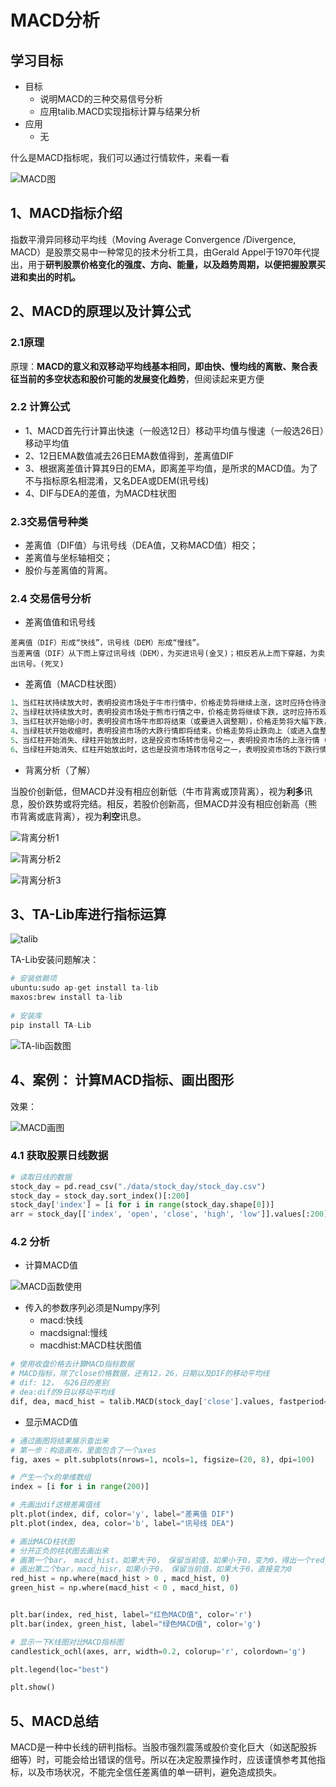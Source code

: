 # MACD分析

## 学习目标

- 目标
  - 说明MACD的三种交易信号分析
  - 应用talib.MACD实现指标计算与结果分析
- 应用
  - 无

什么是MACD指标呢，我们可以通过行情软件，来看一看

![MACD图](/images/MACD图.png)

## 1、MACD指标介绍

指数平滑异同移动平均线（Moving Average Convergence /Divergence, MACD）是股票交易中一种常见的技术分析工具，由Gerald Appel于1970年代提出，用于**研判股票价格变化的强度、方向、能量，以及趋势周期，以便把握股票买进和卖出的时机。**



## 2、MACD的原理以及计算公式

### 2.1原理

原理：**MACD的意义和双移动平均线基本相同，即由快、慢均线的离散、聚合表征当前的多空状态和股价可能的发展变化趋势**，但阅读起来更方便

### 2.2 计算公式

* 1、MACD首先行计算出快速（一般选12日）移动平均值与慢速（一般选26日）移动平均值
* 2、12日EMA数值减去26日EMA数值得到，差离值DIF 
* 3、根据离差值计算其9日的EMA，即离差平均值，是所求的MACD值。为了不与指标原名相混淆，又名DEA或DEM(讯号线)
* 4、DIF与DEA的差值，为MACD柱状图

### 2.3交易信号种类

* 差离值（DIF值）与讯号线（DEA值，又称MACD值）相交；
* 差离值与坐标轴相交；
* 股价与差离值的背离。

### 2.4 交易信号分析

* 差离值值和讯号线

```
差离值（DIF）形成“快线”，讯号线（DEM）形成“慢线”。
当差离值（DIF）从下而上穿过讯号线（DEM），为买进讯号(金叉)；相反若从上而下穿越，为卖出讯号。(死叉)
```

* 差离值（MACD柱状图）

```python
1、当红柱状持续放大时，表明投资市场处于牛市行情中，价格走势将继续上涨，这时应持仓待涨或短线买入投资品种，直到红柱无法再放大时才考虑卖出
2、当绿柱状持续放大时，表明投资市场处于熊市行情之中，价格走势将继续下跌，这时应持币观望或卖出投资品种，直到绿柱开始缩小时才可以考虑少量买入投资品种。
3、当红柱状开始缩小时，表明投资市场牛市即将结束（或要进入调整期），价格走势将大幅下跌，这时应卖出大部分投资品种而不能买入投资品种。
4、当绿柱状开始收缩时，表明投资市场的大跌行情即将结束，价格走势将止跌向上（或进入盘整），这时可以少量进行长期战略建仓而不要轻易卖出投资品种。
5、当红柱开始消失、绿柱开始放出时，这是投资市场转市信号之一，表明投资市场的上涨行情（或高位盘整行情）即将结束，价格走势将开始加速下跌，这时应开始卖出大部分投资品种而不能买入投资品种。
6、当绿柱开始消失、红柱开始放出时，这也是投资市场转市信号之一，表明投资市场的下跌行情（或低位盘整）已经结束，价格走势将开始加速上升，这时应开始加码买入投资品种或持仓待涨。
```

* 背离分析（了解）

当股价创新低，但MACD并没有相应创新低（牛市背离或顶背离），视为**利多**讯息，股价跌势或将完结。相反，若股价创新高，但MACD并没有相应创新高（熊市背离或底背离），视为**利空**讯息。

![背离分析1](/images/背离分析1.png)

![背离分析2](/images/背离分析2.png)

![背离分析3](/images/背离分析3.png)

## 3、TA-Lib库进行指标运算

![talib](/images/talib.png)

TA-Lib安装问题解决：

```python
# 安装依赖项
ubuntu:sudo ap-get install ta-lib
maxos:brew install ta-lib
    
# 安装库
pip install TA-Lib
```

![TA-lib函数图](/images/TA-lib函数图.png)

## 4、案例： 计算MACD指标、画出图形

效果：

![MACD画图](/images/MACD画图.png)

### 4.1 获取股票日线数据

```python
# 读取日线的数据
stock_day = pd.read_csv("./data/stock_day/stock_day.csv")
stock_day = stock_day.sort_index()[:200]
stock_day['index'] = [i for i in range(stock_day.shape[0])]
arr = stock_day[['index', 'open', 'close', 'high', 'low']].values[:200]
```

### 4.2 分析

* 计算MACD值

![MACD函数使用](/images/MACD函数使用.png)

* 传入的参数序列必须是Numpy序列
  * macd:快线
  * macdsignal:慢线
  * macdhist:MACD柱状图值

```python
# 使用收盘价格去计算MACD指标数据
# MACD指标，除了close价格数据，还有12，26，日期以及DIF的移动平均线
# dif: 12， 与26日的差别
# dea:dif的9日以移动平均线
dif, dea, macd_hist = talib.MACD(stock_day['close'].values, fastperiod=12, slowperiod=26, signalperiod=9)
```



* 显示MACD值

```python
# 通过画图将结果展示查出来
# 第一步：构造画布，里面包含了一个axes
fig, axes = plt.subplots(nrows=1, ncols=1, figsize=(20, 8), dpi=100)

# 产生一个x的单维数组
index = [i for i in range(200)]

# 先画出dif这根差离值线
plt.plot(index, dif, color='y', label="差离值 DIF")
plt.plot(index, dea, color='b', label="讯号线 DEA")

# 画出MACD柱状图
# 分开正负的柱状图去画出来
# 画第一个bar， macd_hist，如果大于0， 保留当前值，如果小于0，变为0，得出一个red_hist
# 画出第二个bar，macd_hisr，如果小于0， 保留当前值，如果大于0，直接变为0
red_hist = np.where(macd_hist > 0 , macd_hist, 0)
green_hist = np.where(macd_hist < 0 , macd_hist, 0)


plt.bar(index, red_hist, label="红色MACD值", color='r')
plt.bar(index, green_hist, label="绿色MACD值", color='g')

# 显示一下K线图对比MACD指标图
candlestick_ochl(axes, arr, width=0.2, colorup='r', colordown='g')

plt.legend(loc="best")

plt.show()
```

## 5、MACD总结

MACD是一种中长线的研判指标。当股市强烈震荡或股价变化巨大（如送配股拆细等）时，可能会给出错误的信号。所以在决定股票操作时，应该谨慎参考其他指标，以及市场状况，不能完全信任差离值的单一研判，避免造成损失。